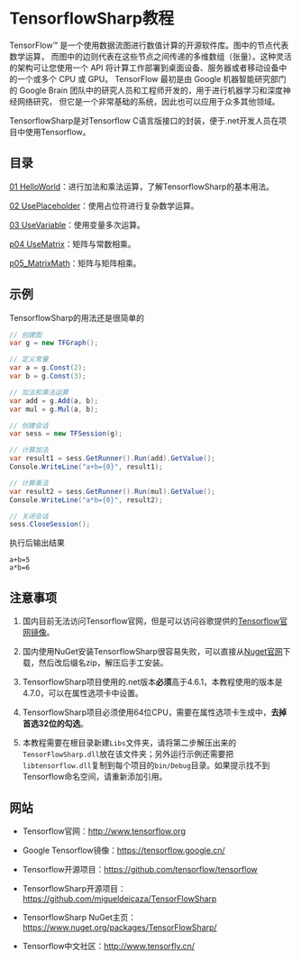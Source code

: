 # TensorflowSharp教程

TensorFlow™ 是一个使用数据流图进行数值计算的开源软件库。图中的节点代表数学运算， 而图中的边则代表在这些节点之间传递的多维数组（张量）。这种灵活的架构可让您使用一个 API 将计算工作部署到桌面设备、服务器或者移动设备中的一个或多个 CPU 或 GPU。 TensorFlow 最初是由 Google 机器智能研究部门的 Google Brain 团队中的研究人员和工程师开发的，用于进行机器学习和深度神经网络研究， 但它是一个非常基础的系统，因此也可以应用于众多其他领域。

TensorflowSharp是对Tensorflow C语言版接口的封装，便于.net开发人员在项目中使用Tensorflow。

## 目录

[01 HelloWorld](https://github.com/tengge1/learn-tensorflow-sharp/blob/master/p01_HelloWorld/Program.cs)：进行加法和乘法运算，了解TensorflowSharp的基本用法。

[02 UsePlaceholder](https://github.com/tengge1/learn-tensorflow-sharp/blob/master/p02_UsePlaceholder/Program.cs)：使用占位符进行复杂数学运算。

[03 UseVariable](https://github.com/tengge1/learn-tensorflow-sharp/blob/master/p03_UseVariable/Program.cs)：使用变量多次运算。

[p04 UseMatrix](https://github.com/tengge1/learn-tensorflow-sharp/blob/master/p04_UseMatrix/Program.cs)：矩阵与常数相乘。

[p05_MatrixMath](https://github.com/tengge1/learn-tensorflow-sharp/blob/master/p05_MatrixMath/Program.cs)：矩阵与矩阵相乘。

## 示例

TensorflowSharp的用法还是很简单的

```C#
// 创建图
var g = new TFGraph();

// 定义常量
var a = g.Const(2);
var b = g.Const(3);

// 加法和乘法运算
var add = g.Add(a, b);
var mul = g.Mul(a, b);

// 创建会话
var sess = new TFSession(g);

// 计算加法
var result1 = sess.GetRunner().Run(add).GetValue();
Console.WriteLine("a+b={0}", result1);

// 计算乘法
var result2 = sess.GetRunner().Run(mul).GetValue();
Console.WriteLine("a*b={0}", result2);

// 关闭会话
sess.CloseSession();
```

执行后输出结果

```
a+b=5
a*b=6
```

## 注意事项

1. 国内目前无法访问Tensorflow官网，但是可以访问谷歌提供的[Tensorflow官网镜像](https://tensorflow.google.cn/)。

2. 国内使用NuGet安装TensorflowSharp很容易失败，可以直接从[Nuget官网](https://www.nuget.org/packages/TensorFlowSharp/)下载，然后改后缀名zip，解压后手工安装。

3. TensorflowSharp项目使用的.net版本**必须**高于4.6.1，本教程使用的版本是4.7.0，可以在属性选项卡中设置。

4. TensorflowSharp项目必须使用64位CPU，需要在属性选项卡生成中，**去掉首选32位的勾选**。

5. 本教程需要在根目录新建`Libs`文件夹，请将第二步解压出来的`TensorFlowSharp.dll`放在该文件夹；另外运行示例还需要把`libtensorflow.dll`复制到每个项目的`bin/Debug`目录。如果提示找不到Tensorflow命名空间，请重新添加引用。

## 网站

* Tensorflow官网：http://www.tensorflow.org

* Google Tensorflow镜像：https://tensorflow.google.cn/

* Tensorflow开源项目：https://github.com/tensorflow/tensorflow

* TensorflowSharp开源项目：https://github.com/migueldeicaza/TensorFlowSharp

* TensorflowSharp NuGet主页：https://www.nuget.org/packages/TensorFlowSharp/

* Tensorflow中文社区：http://www.tensorfly.cn/
